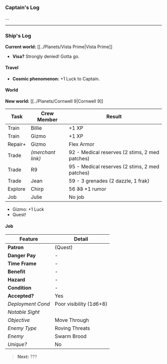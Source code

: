 ### Captain's Log

...

---

### Ship's Log

**Current world:** [[../Planets/Vista Prime|Vista Prime]] 

+ **Visa?**  Strongly denied! Gotta go.

#### Travel

+ **Cosmic phenomenon:** +1 Luck to Captain.
#### World

**New world:** [[../Planets/Cornwell  9|Cornwell  9]] 

| Task    | Crew Member       | Result                                         |
| ------- | ----------------- | ---------------------------------------------- |
| Train   | Billie            | +1 XP                                          |
| Train   | Gizmo             | +1 XP                                          |
| Repair+ | Gizmo             | Flex Armor                                     |
| Trade   | *(merchant link)* | 92 - Medical reserves (2 stims, 2 med patches) |
| Trade   | R9                | 95 - Medical reserves (2 stims, 2 med patches) |
| Trade   | Jean              | 59 - 3 grenades (2 dazzle, 1 frak)             |
| Explore | Chirp             | 56 ~~33~~  +1 rumor                            |
| Job     | Julie             | No job                                         |
+ Gizmo: +1 Luck
+ Quest!
#### Job

| Feature           | Detail                  |
| ----------------- | ----------------------- |
| **Patron**        | (Quest)                 |
| **Danger Pay**    | -                       |
| **Time Frame**    | -                       |
| **Benefit**       | -                       |
| **Hazard**        | -                       |
| **Condition**     | -                       |
| **Accepted?**     | Yes                     |
| *Deployment Cond* | Poor visibility (1d6+8) |
| *Notable Sight*   |                         |
| *Objective*       | Move Through            |
| *Enemy Type*      | Roving Threats          |
| *Enemy*           | Swarm Brood             |
| *Unique?*         | No                      |


> **Next:** ???
